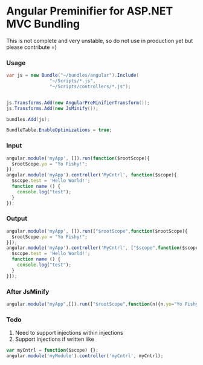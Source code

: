 Angular Preminifier for ASP.NET MVC Bundling 
=========================

This is not complete and very unstable, so do not use in production yet but please contribute =)

### Usage
```C#
var js = new Bundle("~/bundles/angular").Include(
                "~/Scripts/*.js",
                "~/Scripts/controllers/*.js");


js.Transforms.Add(new AngularPreMinifierTransform());
js.Transforms.Add(new JsMinify());

bundles.Add(js);

BundleTable.EnableOptimizations = true;
```

### Input
```js
angular.module('myApp', []).run(function($rootScope){
  $rootScope.yo = "Yo Fishy!";
});
angular.module('myApp').controller('MyCntrl', function($scope){
  $scope.test = 'Hello World!';
  function name () {
    console.log("test");
  }
});
```

### Output
```js
angular.module('myApp', []).run(["$rootScope",function($rootScope){
  $rootScope.yo = "Yo Fishy!";
}]);
angular.module('myApp').controller('MyCntrl', ["$scope",function($scope){
  $scope.test = 'Hello World!';
  function name () {
    console.log("test");
  }
}]);

```

### After JsMinify
```js
angular.module("myApp",[]).run(["$rootScope",function(n){n.yo="Yo Fishy!"}]);angular.module("myApp").controller("MyCntrl",["$scope",function(n){n.test="Hello World!"}])
```


### Todo

1. Need to support injections within injections
2. Support injections if written like
```js
var myCntrl = function($scope) {};
angular.module('myModule').controller('myCntrl', myCntrl);
```
